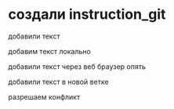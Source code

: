 ﻿# создали instruction_git

добавили текст

добавим текст локально

добавили текст через веб браузер опять

добавили текст в новой ветке

разрешаем конфликт
